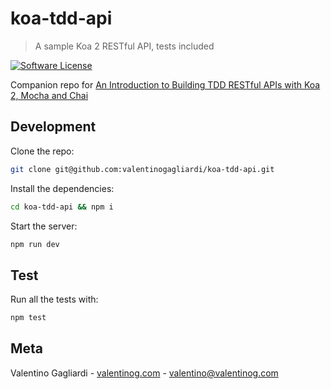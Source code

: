 # koa-tdd-api
> A sample Koa 2 RESTful API, tests included

[![Software License](https://img.shields.io/badge/license-MIT-brightgreen.svg?style=flat)](LICENSE)

Companion repo for [An Introduction to Building TDD RESTful APIs with Koa 2, Mocha and Chai](https://www.valentinog.com/blog/test-driven-api-koa-2-mocha-chai/)

## Development

Clone the repo:

```bash
git clone git@github.com:valentinogagliardi/koa-tdd-api.git
```

Install the dependencies:

```bash
cd koa-tdd-api && npm i
```

Start the server:

```bash
npm run dev
```

## Test

Run all the tests with:

```bash
npm test
```

## Meta

Valentino Gagliardi - [valentinog.com](https://www.valentinog.com) - valentino@valentinog.com